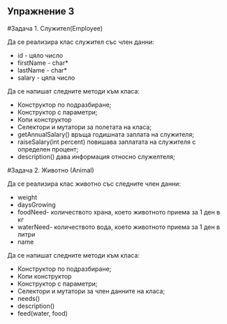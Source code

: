 ## Упражнение 3

#Задача 1. Служител(Employee)

Да се реализира клас служител със член данни:


  - id - цяло число
  - firstName -  char*
  - lastName - char*
  - salary - цяла число

Да се напишат следните методи към класа:

  - Конструктор по подразбиране;
  - Конструктор с параметри;
  - Копи конструктор
  - Селектори и мутатори за полетата на класа;
  - getAnnualSalary() връща годишната заплата на служителя;
  - raiseSalary(int percent) повишава заплатата на служителя с определен процент;
  - description() дава информация относно служелтеля;

#Задача 2. Животнo (Animal)

Да се реализира клас животно със следните член данни: 
  - weight
  - daysGrowing 
  - foodNeed- количеството храна, което животното приема за 1 ден в кг
  - waterNeed- количеството вода, което животното приема за 1 ден в литри
  - name

Да се напишат следните методи към класа:
 - Конструктор по подразбиране;
 - Копи конструктор
 - Конструктор с параметри;
 - Селектори и мутатори за член данните на класа;
 - needs()
 - description()
 - feed(water, food)
